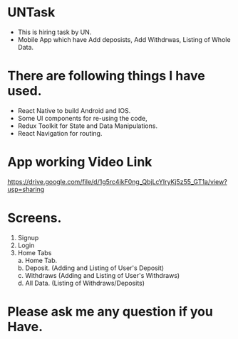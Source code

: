 # UNTask
- This is hiring task by UN.
- Mobile App which have Add deposists, Add Withdrwas, Listing of Whole Data.


# There are following things I have used.
- React Native to build Android and IOS.
- Some UI components for re-using the code,
- Redux Toolkit for State and Data Manipulations.
- React Navigation for routing.

# App working Video Link
https://drive.google.com/file/d/1g5rc4ikF0ng_QbjLcYIryKj5z55_GT1a/view?usp=sharing

# Screens.

1. Signup
2. Login 
3. Home Tabs <br/>
  a. Home Tab. <br/>
  b. Deposit. (Adding and Listing of User's Deposit) <br/>
  c. Withdraws (Adding and Listing of User's Withdraws)<br/>
  d. All Data. (Listing of Withdraws/Deposits)<br/>
  
  
  # Please ask me any question if you Have.


